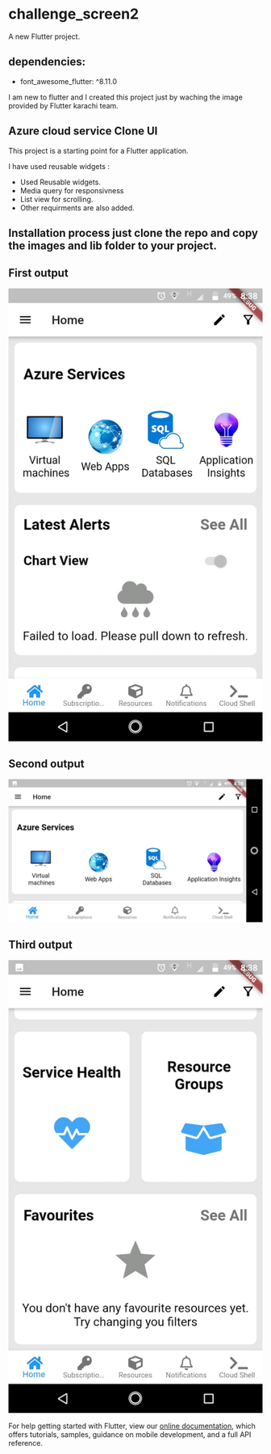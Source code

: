 # challenge_screen2

A new Flutter project.

## dependencies:
- font_awesome_flutter: ^8.11.0



I am new to flutter and I created this project just by waching the image provided by Flutter karachi team.
## Azure cloud service Clone UI

This project is a starting point for a Flutter application.

I have used reusable widgets :

- Used Reusable widgets.
- Media query for responsivness
- List view for scrolling.
- Other requirments are also added.

## Installation process just clone the repo and copy the images and lib folder to your project.


## First output

![](images/challenge1.jpeg)

## Second output

![](images/challenge2.jpeg)

## Third output

![](images/challenge3.jpeg)








For help getting started with Flutter, view our
[online documentation](https://flutter.dev/docs), which offers tutorials,
samples, guidance on mobile development, and a full API reference.
